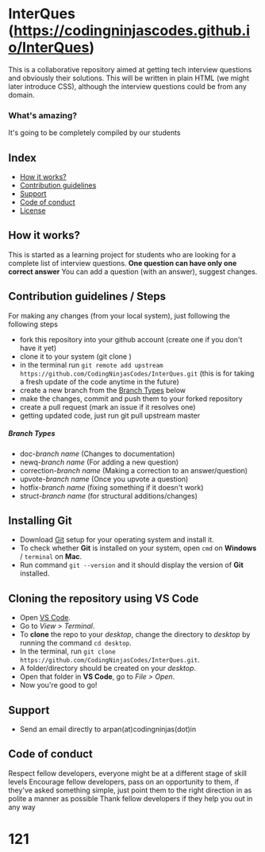 # InterQues (https://codingninjascodes.github.io/InterQues)
This is a collaborative repository aimed at getting tech interview questions and obviously their solutions. This will be written in plain HTML (we might later introduce CSS), although the interview questions could be from any domain.

### What's amazing?
It's going to be completely compiled by our students



## Index
  - [How it works?](#how-it-works)
  - [Contribution guidelines](#contribution-guidelines)
  - [Support](#support)
  - [Code of conduct](#code-of-conduct)
  - [License](LICENSE)




## How it works?
This is started as a learning project for students who are looking for a complete list of interview questions.
**One question can have only one correct answer**
You can add a question (with an answer), suggest changes.



## Contribution guidelines / Steps
For making any changes (from your local system), just following the following steps
- fork this repository into your github account (create one if you don't have it yet)
- clone it to your system (git clone <link>)
- in the terminal run `git remote add upstream https://github.com/CodingNinjasCodes/InterQues.git` (this is for taking a fresh update of the code anytime in the future)
- create a new branch from the [Branch Types](#branch-types) below
- make the changes, commit and push them to your forked repository
- create a pull request (mark an issue if it resolves one)
- getting updated code, just run git pull upstream master


##### Branch Types
- doc-*branch name* (Changes to documentation)
- newq-*branch name* (For adding a new question)
- correction-*branch name* (Making a correction to an answer/question)
- upvote-*branch name* (Once you upvote a question)
- hotfix-*branch name* (fixing something if it doesn't work)
- struct-*branch name* (for structural additions/changes)

## Installing Git
- Download [Git](https://git-scm.com/downloads) setup for your operating system and install it.
- To check whether **Git** is installed on your system, open `cmd` on **Windows** / `terminal` on **Mac**.
- Run command `git --version` and it should display the version of **Git** installed.

## Cloning the repository using VS Code
- Open [VS Code](https://code.visualstudio.com/download).
- Go to *View > Terminal*.
- To **clone** the repo to your *desktop*, change the directory to *desktop* by running the command `cd desktop`.
- In the terminal, run `git clone https://github.com/CodingNinjasCodes/InterQues.git`.
- A folder/directory should be created on your *desktop*.
- Open that folder in **VS Code**, go to *File > Open*.
- Now you're good to go!

## Support
- Send an email directly to arpan(at)codingninjas(dot)in

## Code of conduct

Respect fellow developers, everyone might be at a different stage of skill levels 
 Encourage fellow developers, pass on an opportunity to them, if they've asked something simple, just point them to the right direction in as polite a manner as possible 
 Thank fellow developers if they help you out in any way 
 # 121

